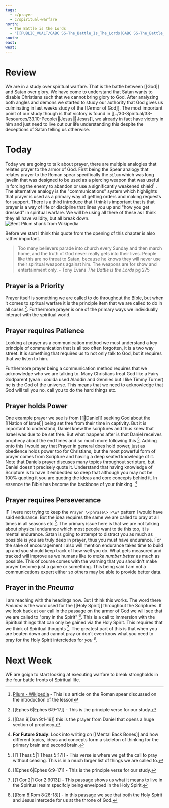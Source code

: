 ```yaml
---
tags:
  - c/prayer
  - c/spiritual-warfare
north:
  - The Battle is the Lords
  - "[[PUBLIC_VUALT/GABC SS-The_Battle_Is_The_Lords|GABC SS-The_Battle_Is_The_Lords]]"
south: 
east: 
west:
---
```

# Review
We are in a study over spiritual warfare. That is the battle between [[God]] and Satan over glory. We have come to understand that Satan wants to disable Christians such that we cannot bring glory to God.
After analyzing both angles and demons we started to study our authority that God gives us culminating in last weeks study of the [[Armor of God]].
The most important point of our study though is that victory is found in [[../30-Spiritual/33-Resources/33.10-People/👼Jesus|👼Jesus]], we already in fact have victory in him and just need to live out our life understanding this despite the deceptions of Satan telling us otherwise.

# Today
Today we are going to talk about prayer, there are multiple analogies that relates prayer to the armor of God. First being the Spear analogy that relates prayer to the Roman spear specifically the `pilum` which was long javelin that was designed to be used as a piercing weapon that was useful in forcing the enemy to abandon or use a significantly weakened shield[^cite1] . The alternative analogy is the "communications" system which highlights that prayer is used as a primary way of getting orders and making requests for support. There is a third introduce that I think is important that is that prayer is a way of life or discipline  that lines you up and "how you get dressed" in spiritual warfare. We will be using all there of these as I think they all have validity, but all break down.
![Bent Pilum shank from Wikipedia](https://upload.wikimedia.org/wikipedia/commons/thumb/d/d0/Bent_pilum_tip-transparent.png/220px-Bent_pilum_tip-transparent.png)

[^cite1]: [Pilum - Wikipedia](https://en.wikipedia.org/wiki/Pilum#:~:text=This%20was%20formerly%20called%20the,the%20cuirasses%20of%20the%20horse.) - This is a article on the Roman spear discussed on the introduction of the lesson

Before we start I think this quote from the opening of this chapter is also rather important.

>  Too many believers parade into church every Sunday and then march home, and the truth of God never really gets into their lives. People like this are no threat to Satan, because he knows they will never use their spiritual weapons against him. The weapons are for show and entertainment only.
\- Tony Evans *The Battle is the Lords* pg 275


## Prayer is a Priority
Prayer itself is something we are called to do throughout the Bible, but when it comes to spritual warfare it is the principle item that we are called to do in all cases [^b1]. Furthermore prayer is one of the primary ways we individually interact with the spiritual world. 

[^b1]: [[Ephes 6|Ephes 6:9-17]] - This is the principle verse for our study. 

## Prayer requires Patience
Looking at prayer as a communication method we must understand a key principle of communication that is all too often forgotten, it is a two way street. It is something that requires us to not only talk to God, but it requires that we listen to him. 

Furthermore prayer being a communication method requires that we acknowledge who we are talking to. Many Christians treat God like a Fairy Godparent (yeah i coulda used Aladdin and Gennies but I like Timmy Turner) he is the God of the universe. This means that we need to acknowledge that God will tell you no, call you to do the hard things etc.

## Prayer holds Power
One example prayer we see is from [[🧑Daniel]] seeking God about the [[Nation of Israel]] being set free from their time in captivity. But it is important to understand, Daniel knew the scriptures and thus knew that Israel was due to be set free. But what happens after is that Daniel receives prophecy about the end times and so much more following this [^b2].
Adding onto this I would say that Prayer in general does hold power, just as obedience holds power too for Christians, but the most powerful form of prayer comes from Scripture and having a deep seated knowledge of it. Note that Daniels prayer discuses many topics throughout scripture, but Daniel doesn't precisely quote it. Understand that having knowledge of Scripture is to have it embedded so deep that although you may not be 100% quoting it you are quoting the ideas and core concepts behind it. In essence the Bible has become the backbone of your thinking. [^launchpoint1]

[^b2]: [[Dan 9|Dan 9:1-19]] this is the prayer from Daniel that opens a huge section of prophecy.
[^launchpoint1]: **For Future Study**: Look into writing on [[Mental Back Bones]] and how different topics, ideas and concepts form a skeleton of thinking for the primary brain and second brain.

## Prayer requires Perseverance
IF I were not trying to keep the `Prayer \<phrase\> P\w*` pattern I would have said endurance. But the idea requires the same we are called to pray at all times in all seasons etc [^b3]. The primary issue here is that we are not talking about physical endurance which most people want to tie this too, it is mental endurance. Satan is going to attempt to distract you as much as possible is you are truly deep in prayer, thus you must have endurance.
For the sake of encouragement I also will mention endurance takes time to build up and you should keep track of how well you do. What gets measured and tracked will improve as we humans like to *make number better* as much as possible. This of course comes with the warning that you shouldn't make prayer become just a game or something. This being said I am not a communications expert either so others may be able to provide better data.

[^b3]: [[1 Thess 5|1 Thess 5:17]] - This verse is where we get the call to pray without ceasing. This is in a much larger list of things we are called to.

## Prayer in the *Pneuma*
I am reaching with the headings now. But I think this works. The word there *Pneuma* is the word used for the [[Holy Spirit]] throughout the Scriptures. If we look back at our call in the passage on the armor of God we will see that we are called to "pray in  the Spirit" [^b1].  This is a call to immersion with the Spiritual things  that can only be gained via the Holy Spirit. This requires that we think of Spiritual thoughts [^b4].
The greatest part of this is that when you are beaten down and cannot pray or don't even know what you need to pray for the Holy Spirit interciedes for *you* [^b5].

[^b4]: [[1 Cor 2|1 Cor 2:9013]] - This passage shows us what it means to live in the Spiritual realm specifcly being envelpoed in the Holy Spirit.
[^b5]: [[Rom 8|Rom 8:26-18]]  - in this passage we see that both the Holy Spirit and Jesus intercede for us at the throne of God.
# Next Week
WE are goign to start looking at executing warfare to break strongholds in the four battle fronts of Spiritual life.